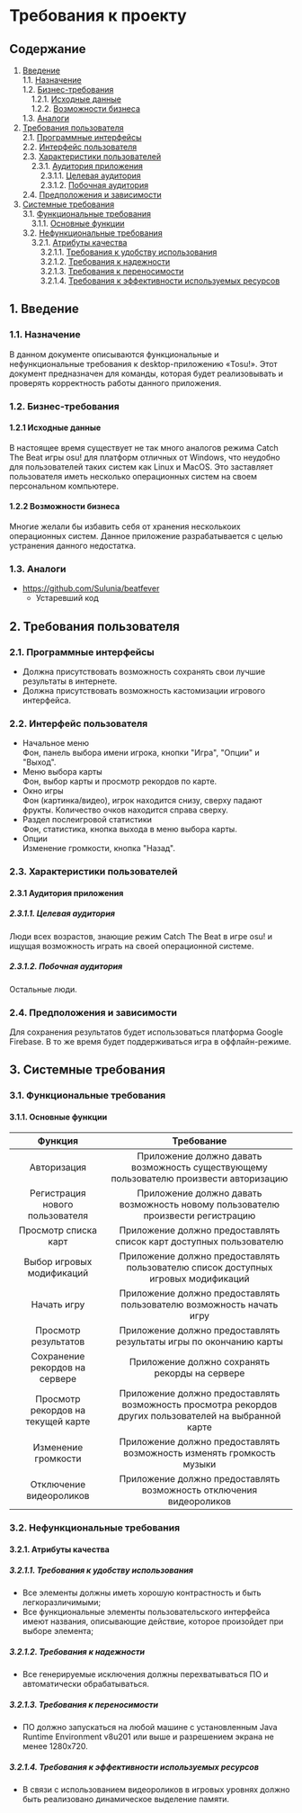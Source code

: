 ﻿# Требования к проекту
## Содержание
1. [Введение](#P1)  
1.1. [Назначение](#P1.1)  
1.2. [Бизнес-требования](#P1.2)  
&nbsp;&nbsp;&nbsp;&nbsp;1.2.1. [Исходные данные](#P1.2.1)  
&nbsp;&nbsp;&nbsp;&nbsp;1.2.2. [Возможности бизнеса](#P1.2.2)  
1.3. [Аналоги](#P1.3)  
2. [Требования пользователя](#P2)  
2.1. [Программные интерфейсы](#P2.1)  
2.2. [Интерфейс пользователя](#P2.2)  
2.3. [Характеристики пользователей](#P2.3)  
&nbsp;&nbsp;&nbsp;&nbsp;2.3.1. [Аудитория приложения](#P2.3.1)  
&nbsp;&nbsp;&nbsp;&nbsp;&nbsp;&nbsp;&nbsp;&nbsp;2.3.1.1. [Целевая аудитория](#P2.3.1.1)  
&nbsp;&nbsp;&nbsp;&nbsp;&nbsp;&nbsp;&nbsp;&nbsp;2.3.1.2. [Побочная аудитория](#P2.3.1.2)  
2.4. [Предположения и зависимости](#P2.4)  
3. [Системные требования](#P3)  
3.1. [Функциональные требования](#P3.1)  
&nbsp;&nbsp;&nbsp;&nbsp;3.1.1. [Основные функции](#P3.1.1)   
3.2. [Нефункциональные требования](#P3.2)  
&nbsp;&nbsp;&nbsp;&nbsp;3.2.1. [Атрибуты качества](#P3.2.1)  
&nbsp;&nbsp;&nbsp;&nbsp;&nbsp;&nbsp;&nbsp;&nbsp;3.2.1.1. [Требования к удобству использования](#P3.2.1.1)  
&nbsp;&nbsp;&nbsp;&nbsp;&nbsp;&nbsp;&nbsp;&nbsp;3.2.1.2. [Требования к надежности](#P3.2.1.2)  
&nbsp;&nbsp;&nbsp;&nbsp;&nbsp;&nbsp;&nbsp;&nbsp;3.2.1.3. [Требования к переносимости](#P3.2.1.3)  
&nbsp;&nbsp;&nbsp;&nbsp;&nbsp;&nbsp;&nbsp;&nbsp;3.2.1.4. [Требования к эффективности используемых ресурсов](#P3.2.1.4)  
## <a name="P1">1. Введение</a>
### <a name="P1.1">1.1. Назначение </a>
В данном документе описываются функциональные и нефункциональные требования к desktop-приложению «Tosu!». Этот документ предназначен для команды, которая будет реализовывать и проверять корректность работы данного приложения.
### <a name="P1.2">1.2. Бизнес-требования</a>
#### <a name="P1.2.1">1.2.1 Исходные данные</a>
В настоящее время существует не так много аналогов режима Catch The Beat игры osu! для платформ отличных от Windows, что неудобно для пользователей таких систем как Linux и MacOS. Это заставляет пользователя иметь несколько операционных систем на своем персональном компьютере.
#### <a name="P1.2.2">1.2.2 Возможности бизнеса</a>
Многие желали бы избавить себя от хранения несколькоих операционных систем. Данное приложение разрабатывается с целью устранения данного недостатка.
### <a name="P1.3">1.3. Аналоги</a>
- https://github.com/Sulunia/beatfever
  - Устаревший код
## <a name="P2">2. Требования пользователя</a>
### <a name="P2.1">2.1. Программные интерфейсы</a>
- Должна присутствовать возможность сохранять свои лучшие результаты в интернете.
- Должна присутствовать возможность кастомизации игрового интерфейса.
### <a name="P2.2">2.2. Интерфейс пользователя</a>
- Начальное меню </br>
Фон, панель выбора имени игрока, кнопки "Игра", "Опции" и "Выход".
- Меню выбора карты </br>
Фон, выбор карты и просмотр рекордов по карте.
- Окно игры </br>
Фон (картинка/видео), игрок находится снизу, сверху падают фрукты. Количество очков находится справа сверху.
- Раздел послеигровой статистики </br>
Фон, статистика, кнопка выхода в меню выбора карты.
- Опции </br>
Изменение громкости, кнопка "Назад".
### <a name="P2.3">2.3. Характеристики пользователей</a>
#### <a name="P2.3.1">2.3.1 Аудитория приложения</a>
##### <a name="P2.3.1.1">2.3.1.1. Целевая аудитория</a>
Люди всех возрастов, знающие режим Catch The Beat в игре osu! и ищущая возможность играть на своей операционной системе.
##### <a name="P2.3.1.2">2.3.1.2. Побочная аудитория</a>
Остальные люди.
### <a name="P2.4">2.4. Предположения и зависимости</a>
Для сохранения результатов будет использоваться платформа Google Firebase. В то же время будет поддерживаться игра в оффлайн-режиме. 
## <a name="P3">3. Системные требования</a>
### <a name="P3.1">3.1. Функциональные требования</a>
#### <a name="P3.1.1">3.1.1. Основные функции</a>
| Функция | Требование |
| :-------: | :-------: |
| Авторизация | Приложение должно давать возможность существующему пользователю произвести авторизацию |
| Регистрация нового пользователя | Приложение должно давать возможность новому пользователю произвести регистрацию |
| Просмотр списка карт | Приложение должно предоставлять список карт доступных пользователю |
| Выбор игровых модификаций | Приложение должно предоставлять пользователю список доступных игровых модификаций |
| Начать игру | Приложение должно предоставлять пользователю возможность начать игру |
| Просмотр результатов | Приложение должно предоставлять результаты игры по окончанию карты |
| Сохранение рекордов на сервере | Приложение должно сохранять рекорды на сервере |
| Просмотр рекордов на текущей карте | Приложение должно предоставлять возможность просмотра рекордов других пользователей на выбранной карте |
| Изменение громкости | Приложение должно предоставлять возможность изменять громкость музыки |
| Отключение видеороликов | Приложение должно предоставлять возможность отключения видеороликов |
### <a name="P3.2">3.2. Нефункциональные требования</a>
#### <a name="P3.2.1">3.2.1. Атрибуты качества</a>
##### <a name="P3.2.1.1">3.2.1.1. Требования к удобству использования</a>
- Все элементы должны иметь хорошую контрастность и быть легкоразличимыми;
- Все функциональные элементы пользовательского интерфейса имеют названия, описывающие действие, которое произойдет при выборе элемента;
##### <a name="P3.2.1.2">3.2.1.2. Требования к надежности</a> 
- Все генерируемые исключения должны перехватываться ПО и автоматически обрабатываться.
##### <a name="P3.2.1.3">3.2.1.3. Требования к переносимости</a> 
- ПО должно запускаться на любой машине с установленным Java Runtime Environment v8u201 или выше и разрешением экрана не менее 1280x720.
##### <a name="P3.2.1.4">3.2.1.4. Требования к эффективности используемых ресурсов</a>
- В связи с использованием видеороликов в игровых уровнях должно быть реализовано динамическое выделение памяти.
